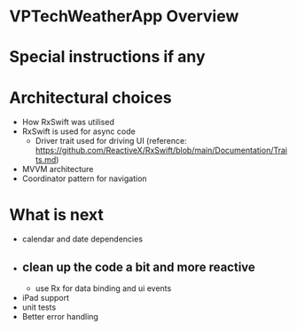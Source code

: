 # VPTechWeatherApp Overview


# Special instructions if any


# Architectural choices
- How RxSwift was utilised 
- RxSwift is used for async code
    - Driver trait used for driving UI (reference: https://github.com/ReactiveX/RxSwift/blob/main/Documentation/Traits.md)
- MVVM architecture
- Coordinator pattern for navigation


# What is next
- calendar and date dependencies
- clean up the code a bit and more reactive
    -
    - use Rx for data binding and ui events
- iPad support
- unit tests
- Better error handling
